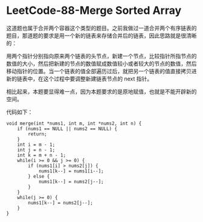 # LeetCode-88-Merge Sorted Array
这道题也属于合并两个容器这个类型的题目。之前我做过一道合并两个有序链表的题目，那道题的要求是用一个新的链表来存储合并后的链表，因此思路就是很清晰的：

用两个指针分别指向原来两个链表的头节点，新建一个节点，比较指针所指节点的数值的大小，然后把新建的节点的数值赋成数值较小或者较大的节点的数值，然后移动指针的位置。当一个链表的值全部遍历过后，就把另一个链表的值直接拷贝进新的链表中，在这个过程中要调整新建链表节点的 next 指针。

相比起来，本题要显得难一点，因为本题要求的是原地赋值，也就是不能开辟新的空间。

代码如下：

    void merge(int *nums1, int m, int *nums2, int n) {
        if (nums1 == NULL || nums2 == NULL) {
            return;
        }
        int i = m - 1;
        int j = n - 1;
        int k = m + n - 1;
        while(i >= 0 && j >= 0) {
            if (nums1[i] > nums2[j]) {
                nums1[k--] = nums1[i--];
            } else {
                nums1[k--] = nums2[j--];
            }
        }
        while(j >= 0) {
            nums1[k--] = nums2[j--];
        }
    }

